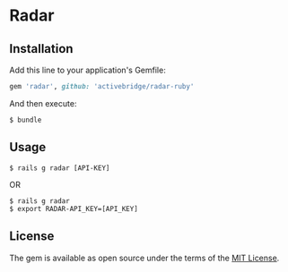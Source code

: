 # Radar

## Installation

Add this line to your application's Gemfile:

```ruby
gem 'radar', github: 'activebridge/radar-ruby'
```

And then execute:

    $ bundle

## Usage

    $ rails g radar [API-KEY]

OR

    $ rails g radar
    $ export RADAR-API_KEY=[API_KEY]

## License

The gem is available as open source under the terms of the [MIT License](https://opensource.org/licenses/MIT).
